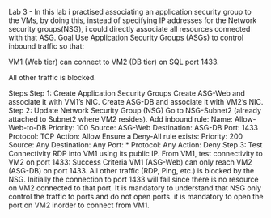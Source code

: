 Lab 3 - In this lab i practised associating an application security group to the VMs, by doing this, instead of specifying IP addresses for the Network security groups(NSG), i could directly associate all resources connected with that ASG.
Goal
Use Application Security Groups (ASGs) to control inbound traffic so that:

VM1 (Web tier) can connect to VM2 (DB tier) on SQL port 1433.

All other traffic is blocked.

Steps
Step 1: Create Application Security Groups
Create ASG-Web and associate it with VM1’s NIC.
Create ASG-DB and associate it with VM2’s NIC.
Step 2: Update Network Security Group (NSG)
Go to NSG-Subnet2 (already attached to Subnet2 where VM2 resides).
Add inbound rule:
Name: Allow-Web-to-DB
Priority: 100
Source: ASG-Web
Destination: ASG-DB
Port: 1433
Protocol: TCP
Action: Allow
Ensure a Deny-All rule exists:
Priority: 200
Source: Any
Destination: Any
Port: *
Protocol: Any
Action: Deny
Step 3: Test Connectivity
RDP into VM1 using its public IP.
From VM1, test connectivity to VM2 on port 1433:
Success Criteria
VM1 (ASG-Web) can only reach VM2 (ASG-DB) on port 1433.
All other traffic (RDP, Ping, etc.) is blocked by the NSG.
Initially the connection to port 1433 will fail since there is no resource on VM2 connected to that port. It is mandatory to understand that NSG only control the traffic to ports and do not open ports.
it is mandatory to open the port on VM2 inorder to connect from VM1.
